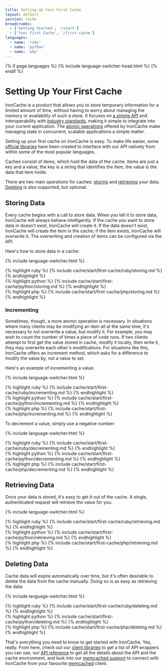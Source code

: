 ```yaml
---
title: Setting Up Your First Cache
layout: default
section: cache
breadcrumbs:
  - ['Getting Started', '/start']
  - ['Your First Cache', '/first-cache']
languages:
  - name: 'ruby'
  - name: 'python'
  - name: 'php'
---
```


{% if page.languages %}
{% include language-switcher-head.html %}
{% endif %}

# Setting Up Your First Cache

IronCache is a product that allows you to store temporary information for a 
limited amount of time, without having to worry about managing the memory or 
availability of such a store. It focuses on [a simple API](/cache/reference/api) 
and interoperability with [industry standards](/cache/code/memcached), making 
it simple to integrate into your current application. The [atomic operations](#incrementing) 
offered by IronCache make managing state in concurrent, scalable applications 
a simple matter.

Setting up your first cache on IronCache is easy. To make life easier, some 
[official libraries](/cache/code/libraries) have been created to interface with 
our API natively from within some of the most popular languages.

Caches consist of items, which hold the data of the cache. Items are just a key 
and a value; the key is a string that identifies the item, the value is the 
data that item holds.

There are two main operations for caches: [storing](#storing_data) and [retrieving](#retrieving_data) 
your data. [Deleting](#deleting_data) is also supported, but optional.

## Storing Data

Every cache begins with a call to store data. When you tell it to store data, 
IronCache will always behave intelligently. If the cache you want to store data 
in doesn't exist, IronCache will create it. If the data doesn't exist, IronCache 
will create the item in the cache; if the item exists, IronCache will overwrite 
it. The overwriting and creation of items can be configured via the API.

Here's how to store data in a cache:

{% include language-switcher.html %}
<div class="ruby">
{% highlight ruby %}
{% include cache/start/first-cache/ruby/storing.md %}
{% endhighlight %}
</div>

<div class="python">
{% highlight python %}
{% include cache/start/first-cache/python/storing.md %}
{% endhighlight %}
</div>

<div class="php">
{% highlight php %}
{% include cache/start/first-cache/php/storing.md %}
{% endhighlight %}
</div>

### Incrementing

Sometimes, though, a more atomic operation is necessary. In situations where 
many clients may be modifying an item all at the same time, it's necessary to 
not overwrite a value, but modify it. For example, you may wish to count the 
number of times a piece of code runs. If two clients attempt to first get the 
value stored in cache, modify it locally, then write it, they may overwrite 
each other's modifications. For situations like this, IronCache offers an 
increment method, which asks for a difference to modify the value by, not a 
value to set.

Here's an example of incrementing a value:

{% include language-switcher.html %}
<div class="ruby">
{% highlight ruby %}
{% include cache/start/first-cache/ruby/incrementing.md %}
{% endhighlight %}
</div>

<div class="python">
{% highlight python %}
{% include cache/start/first-cache/python/incrementing.md %}
{% endhighlight %}
</div>

<div class="php">
{% highlight php %}
{% include cache/start/first-cache/php/incrementing.md %}
{% endhighlight %}
</div>

To decrement a value, simply use a negative number:

{% include language-switcher.html %}
<div class="ruby">
{% highlight ruby %}
{% include cache/start/first-cache/ruby/decrementing.md %}
{% endhighlight %}
</div>

<div class="python">
{% highlight python %}
{% include cache/start/first-cache/python/decrementing.md %}
{% endhighlight %}
</div>

<div class="php">
{% highlight php %}
{% include cache/start/first-cache/php/decrementing.md %}
{% endhighlight %}
</div>

## Retrieving Data

Once your data is stored, it's easy to get it out of the cache. A single, 
authenticated request will retrieve the value for you:

{% include language-switcher.html %}
<div class="ruby">
{% highlight ruby %}
{% include cache/start/first-cache/ruby/retrieving.md %}
{% endhighlight %}
</div>

<div class="python">
{% highlight python %}
{% include cache/start/first-cache/python/retrieving.md %}
{% endhighlight %}
</div>

<div class="php">
{% highlight php %}
{% include cache/start/first-cache/php/retrieving.md %}
{% endhighlight %}
</div>

## Deleting Data

Cache data will expire automatically over time, but it's often desirable 
to delete the data from the cache manually. Doing so is as easy as retrieving 
the data:

{% include language-switcher.html %}
<div class="ruby">
{% highlight ruby %}
{% include cache/start/first-cache/ruby/deleting.md %}
{% endhighlight %}
</div>

<div class="python">
{% highlight python %}
{% include cache/start/first-cache/python/deleting.md %}
{% endhighlight %}
</div>

<div class="php">
{% highlight php %}
{% include cache/start/first-cache/php/deleting.md %}
{% endhighlight %}
</div>

That's everything you need to know to get started with IronCache. Yes, really. 
From here, check out our [client libraries](/cache/code/libraries) to get a 
list of API wrappers you can use, our [API reference](/cache/reference/api) to 
get all the details about the API and the cache environment, and look into our 
[memcached support](/cache/code/memcached) to connect with IronCache from your 
favourite [memcached](http://memcached.org) client.
